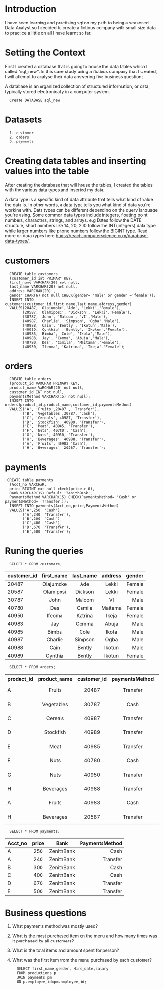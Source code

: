 # Introduction

I have been learning and practising sql on my path to being a seasoned Data Analyst so I decided to create a fictious company with small size data to practice a little on all I have learnt so far.

# Setting the Context

First I created a database that is going to house the data tables which I called "sql_new". In this case study using a fictious company that I created, I will attempt to analyse their data answering five business questions.

A database is an organized collection of structured information, or data, typically stored electronically in a computer system.

      Create DATABASE sql_new
# Datasets
      1. customer 
      2. orders 
      3. payments 
# Creating data tables and inserting values into the table
After creating the database that will house the tables, I created the tables with the various data types and inserted my data.

A data type is a specific kind of data attribute that tells what kind of value the data is. In other words, a data type tells you what kind of data you're working with. Data types can be different depending on the query language you're using. Some common data types include integers, floating point numbers, characters, strings, and arrays. e.g Dates follow the DATE structure, short numbers like 14, 20, 200 follow the INT(integers) data type while larger numbers like phone numbers follow the BIGINT type. Read more on data types here https://teachcomputerscience.com/database-data-types/.

# customers

      CREATE table customers
      (customer_id int PRIMARY KEY,
      first_name VARCHAR(20) not null,
      last_name VARCHAR(20) not null,
      address VARCHAR(20) ,
      gender CHAR(6) not null CHECK(gender= 'male' or gender ='female'));
      INSERT INTO customers(customer_id,first_name,last_name,address,gender)
      VALUES(20487, 'Olajumoke','Ade', 'Lekki','Female'),
            (20587, 'Olamiposi', 'Dickson', 'Lekki','Female'),
            (30787, 'John', 'Malcom', 'VI','Male'),
            (40987, 'Charlie', 'Simpson', 'Ogba','Male'),
            (40988, 'Cain', 'Bently', 'Ikotun','Male'),
            (40989, 'Cynthia', 'Bently', 'Ikotun','Female'),
            (40985, 'Bimba', 'Cole', 'Ikota','Male'),
            (40983, 'Jay', 'Comma', 'Abuja','Male'),
            (40780, 'Des', 'Camila', 'Maitama','Female'),
            (40950, 'Ifeoma', 'Katrina', 'Ikeja','Female');
 
# orders

      CREATE table orders
      (product_id VARCHAR PRIMARY KEY,
      product_name VARCHAR(20) not null,
      customer_id INT not null,
      paymentsMethod VARCHAR(15) not null);
      INSERT INTO orders(product_id,product_name,customer_id,paymentsMethod)
      VALUES('A', 'Fruits',20487 , 'Transfer'),
            ('B', 'Vegetables',30787, 'Cash'),
            ('C', 'Cereals', 40987, 'Transfer'),
            ('D', 'Stockfish', 40989, 'Transfer'),
            ('E', 'Meat', 40985, 'Transfer'),
            ('F', 'Nuts', 40780', 'Cash'),
            ('G', 'Nuts', 40950, 'Transfer'),
            ('H', 'Beverages', 40988, 'Transfer'),
            ('A', 'Fruits', 40983 'Cash'),
            ('H', 'Beverages', 20587, 'Transfer');
            
# payments

     CREATE table payments
      (Acct_no VARCHAR,
      price BIGINT not null check(price > 0),
      Bank VARCHAR(15) Default 'ZenithBank',
      PaymentsMethod VARCHAR(15) CHECK(PaymentsMethod= 'Cash' or paymentsMethod= 'Transfer'));
      INSERT INTO payments(Acct_no,price,PaymentsMethod)
      VALUES('A',250, 'Cash'),
            ('A',240, 'Transfer'),
            ('B',300, 'Cash'),
            ('C',400, 'Cash'),
            ('D',670, 'Transfer'),
            ('E',500, 'Transfer');
      
            
 # Runing the queries
      
      SELECT * FROM customers;
      
      
      
customer_id | first_name | last_name | address | gender | 
----------- | :--------: | :-------: | :-----: | ----:  |
20487       | Olajumoke  | Ade       | Lekki   | Female | 
20587       | Olamiposi	 | Dickson   | Lekki   | Female | 
30787	      | John       | Malcom    | VI      | Male   | 
40780       | Des	       | Camila    | Maitama | Female | 
40950	      | Ifeoma     | Katrina   | Ikeja   | Female | 
40983 	| Jay	       | Comma     | Abuja   | Male   | 
40985	      | Bimba      | Cole      | Ikota   | Male   | 
40987	      | Charlie    | Simpson   | Ogba    | Male   | 
40988	      | Cain       | Bently    | Ikotun  | Male   | 
40989 	| Cynthia    | Bently    | Ikotun  | Female | 

   
      SELECT * FROM orders;
      
 product_id | product_name|	customer_id | paymentsMethod | order_date |
 ---------- | :--------:  | :----------: | :------------: | ----------: |
A	      | Fruits	  |  20487	     | Transfer	    | 2020-01-01  |
B	      | Vegetables  | 30787	     |  Cash	    | 2020-01-09  |
C	      |  Cereals	  | 40987	     |  Transfer	    |2020-07-01   |
D	      |Stockfish	  |  40989	     | Transfer	    |2021-01-12   |
E	      |Meat	        |  40985	     | Transfer	    |2020-09-08   |
F	      |Nuts	        | 40780	     |  Cash	    |2019-09-08   |
G	      | Nuts	  | 40950	     | Transfer	    |2021-05-15   |
H	      | Beverages	  | 40988        | Transfer	    |2021-01-08   |
A	      | Fruits	  | 40983	     | Cash           |2020-05-08   |
H	      | Beverages	  |20587	     | Transfer	    |2021-01-08   |
      
      
      SELECT * FROM payments;
      
Acct_no | price | Bank       | PaymentsMethod |
------- | :----:| :--------: | ------------:  | 
A       | 250   |	ZenithBank | Cash           |
A	  | 240   | ZenithBank | Transfer       |
B	  | 300   |	ZenithBank |	Cash      |
C	  | 400   | ZenithBank |   Cash         |
D       | 670   |	ZenithBank | Transfer       |
E	  | 500   |	ZenithBank |  Transfer      |

# Business questions 
   1. What payments method was mostly used?
   2. What is the most purchased item on the menu and how many times was it purchased by all customers?
   3. What is the total items and amount spent for person?
   4. What was the first item from the menu purchased by each customer?


            SELECT first_name,gender, Hire_date,salary
            FROM productions p
            JOIN payments pm
            ON p.employee_id=pm.employee_id;

  
      
          
     
          

          
      
